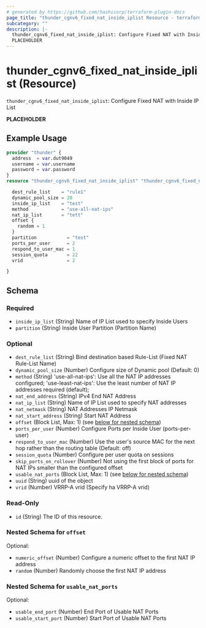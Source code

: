 ```yaml
---
# generated by https://github.com/hashicorp/terraform-plugin-docs
page_title: "thunder_cgnv6_fixed_nat_inside_iplist Resource - terraform-provider-thunder"
subcategory: ""
description: |-
  thunder_cgnv6_fixed_nat_inside_iplist: Configure Fixed NAT with Inside IP List
  PLACEHOLDER
---
```


# thunder_cgnv6_fixed_nat_inside_iplist (Resource)

`thunder_cgnv6_fixed_nat_inside_iplist`: Configure Fixed NAT with Inside IP List

__PLACEHOLDER__

## Example Usage

```terraform
provider "thunder" {
  address  = var.dut9049
  username = var.username
  password = var.password
}
resource "thunder_cgnv6_fixed_nat_inside_iplist" "thunder_cgnv6_fixed_nat_inside_iplist" {

  dest_rule_list    = "rule1"
  dynamic_pool_size = 20
  inside_ip_list    = "test"
  method            = "use-all-nat-ips"
  nat_ip_list       = "tett"
  offset {
    random = 1
  }
  partition           = "test"
  ports_per_user      = 2
  respond_to_user_mac = 1
  session_quota       = 22
  vrid                = 2

}
```

<!-- schema generated by tfplugindocs -->
## Schema

### Required

- `inside_ip_list` (String) Name of IP List used to specify Inside Users
- `partition` (String) Inside User Partition (Partition Name)

### Optional

- `dest_rule_list` (String) Bind destination based Rule-List (Fixed NAT Rule-List Name)
- `dynamic_pool_size` (Number) Configure size of Dynamic pool (Default: 0)
- `method` (String) 'use-all-nat-ips': Use all the NAT IP addresses configured; 'use-least-nat-ips': Use the least number of NAT IP addresses required (default);
- `nat_end_address` (String) IPv4 End NAT Address
- `nat_ip_list` (String) Name of IP List used to specify NAT addresses
- `nat_netmask` (String) NAT Addresses IP Netmask
- `nat_start_address` (String) Start NAT Address
- `offset` (Block List, Max: 1) (see [below for nested schema](#nestedblock--offset))
- `ports_per_user` (Number) Configure Ports per Inside User (ports-per-user)
- `respond_to_user_mac` (Number) Use the user's source MAC for the next hop rather than the routing table (Default: off)
- `session_quota` (Number) Configure per user quota on sessions
- `skip_ports_on_rollover` (Number) Not using the first block of ports for NAT IPs smaller than the configured offset
- `usable_nat_ports` (Block List, Max: 1) (see [below for nested schema](#nestedblock--usable_nat_ports))
- `uuid` (String) uuid of the object
- `vrid` (Number) VRRP-A vrid (Specify ha VRRP-A vrid)

### Read-Only

- `id` (String) The ID of this resource.

<a id="nestedblock--offset"></a>
### Nested Schema for `offset`

Optional:

- `numeric_offset` (Number) Configure a numeric offset to the first NAT IP address
- `random` (Number) Randomly choose the first NAT IP address


<a id="nestedblock--usable_nat_ports"></a>
### Nested Schema for `usable_nat_ports`

Optional:

- `usable_end_port` (Number) End Port of Usable NAT Ports
- `usable_start_port` (Number) Start Port of Usable NAT Ports


